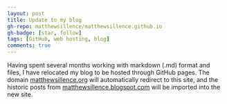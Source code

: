 ```yaml
---
layout: post
title: Update to my blog
gh-repo: matthewsillence/matthewsillence.github.io
gh-badge: [star, follow]
tags: [GitHub, web hosting, blog]
comments: true
---
```

Having spent several months working with markdown (.md) format and files, I have relocated my blog to be hosted through GitHub pages. The domain [matthewsillence.org](https://matthewsillence.org) will automatically redirect to this site, and the historic posts from [matthewsillence.blogspot.com](https://matthewsillence.blogspot.com/) will be imported into the new site.
